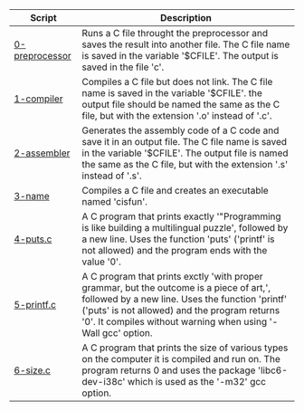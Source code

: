 |Script|Description|
|-|-|
|[0-preprocessor](0-preprocessor)|Runs a C file throught the preprocessor and saves the result into another file. The C file name is saved in the variable '$CFILE'. The output is saved in the file 'c'.|
|[1-compiler](1-compiler)|Compiles a C file but does not link. The C file name is saved in the variable '$CFILE'. the output file should be named the same as the C file, but with the extension '.o' instead of '.c'.|
|[2-assembler](2-assembler)|Generates the assembly code of a C code and save it in an output file. The C file name is saved in the variable '$CFILE'. The output file is named the same as the C file, but with the extension '.s' instead of '.s'.|
|[3-name](3-name)|Compiles a C file and creates an executable named 'cisfun'.|
|[4-puts.c](4-puts.c)|A C program that prints exactly '"Programming is like building a multilingual puzzle', followed by a new line. Uses the function 'puts' ('printf' is not allowed) and the program ends with the value '0'.|
|[5-printf.c](5-printf.c)|A C program that prints exctly 'with proper grammar, but the outcome is a piece of art,', followed by a new line. Uses the function 'printf' ('puts' is not allowed) and the program returns '0'. It compiles without warning when using '-Wall gcc' option.|
|[6-size.c](6-size.c)|A C program that prints the size of various types on the computer it is compiled and run on. The program returns 0 and uses the package 'libc6-dev-i38c' which is used as the '-m32' gcc option.|
